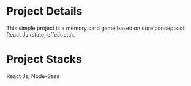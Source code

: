 # Project Details
This simple project is a memory card game based on core concepts of React Js (state, effect etc). 

# Project Stacks
React Js, Node-Sass



